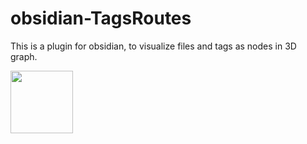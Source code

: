 # obsidian-TagsRoutes
This is a plugin for obsidian, to visualize files and tags as nodes in 3D graph.

<img src="[https://your-image-url.type](https://github.com/kctekn/obsidian-TagsRoutes/assets/32674595/a4d3845d-13f7-4d6b-8555-7a37cb5a7ade)" width="100" height="100">
